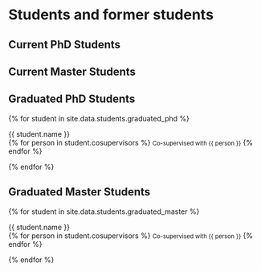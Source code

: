 # Students and former students

## Current PhD Students

## Current Master Students

## Graduated PhD Students

{% for student in site.data.students.graduated_phd %}
<p> 
  {{ student.name }} <br>
  {% for person in student.cosupervisors %}
    <small>Co-supervised with {{ person }}</small>
  {% endfor %}
</p>
{% endfor %}


## Graduated Master Students

{% for student in site.data.students.graduated_master %}
<p> 
  {{ student.name }} <br>
  {% for person in student.cosupervisors %}
    <small>Co-supervised with {{ person }}</small>
  {% endfor %}
</p>
{% endfor %}


